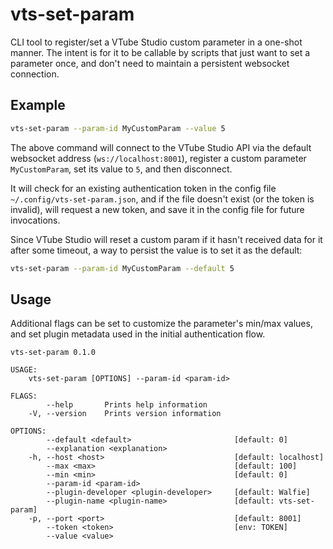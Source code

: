 # vts-set-param

CLI tool to register/set a VTube Studio custom parameter in a one-shot manner.
The intent is for it to be callable by scripts that just want to set a
parameter once, and don't need to maintain a persistent websocket connection.

## Example

```sh
vts-set-param --param-id MyCustomParam --value 5
```

The above command will connect to the VTube Studio API via the default
websocket address (`ws://localhost:8001`), register a custom parameter
`MyCustomParam`, set its value to `5`, and then disconnect.

It will check for an existing authentication token in the config file
`~/.config/vts-set-param.json`, and if the file doesn't exist (or the token is
invalid), will request a new token, and save it in the config file
for future invocations.

Since VTube Studio will reset a custom param if it hasn't received data for it
after some timeout, a way to persist the value is to set it as the default:

```sh
vts-set-param --param-id MyCustomParam --default 5
```

## Usage

Additional flags can be set to customize the parameter's min/max values, and
set plugin metadata used in the initial authentication flow.

```
vts-set-param 0.1.0

USAGE:
    vts-set-param [OPTIONS] --param-id <param-id>

FLAGS:
        --help       Prints help information
    -V, --version    Prints version information

OPTIONS:
        --default <default>                       [default: 0]
        --explanation <explanation>
    -h, --host <host>                             [default: localhost]
        --max <max>                               [default: 100]
        --min <min>                               [default: 0]
        --param-id <param-id>
        --plugin-developer <plugin-developer>     [default: Walfie]
        --plugin-name <plugin-name>               [default: vts-set-param]
    -p, --port <port>                             [default: 8001]
        --token <token>                           [env: TOKEN]
        --value <value>
```

